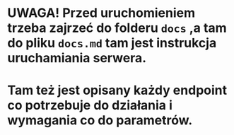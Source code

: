 # UWAGA! Przed uruchomieniem trzeba zajrzeć do folderu `docs` ,a tam do pliku `docs.md` tam jest instrukcja uruchamiania serwera. 
# Tam też jest opisany każdy endpoint co potrzebuje do działania i wymagania co do parametrów.
